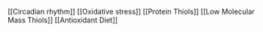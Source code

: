 [[Circadian rhythm]]
[[Oxidative stress]]
[[Protein Thiols]]
[[Low Molecular Mass Thiols]]
[[Antioxidant Diet]]
